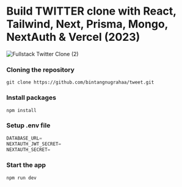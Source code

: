 # Build TWITTER clone with React, Tailwind, Next, Prisma, Mongo, NextAuth & Vercel (2023)

![Fullstack Twitter Clone (2)](https://user-images.githubusercontent.com/23248726/224405420-03112a76-250a-4283-992c-60e235170678.png)

### Cloning the repository

```shell
git clone https://github.com/bintangnugrahaa/tweet.git
```

### Install packages

```shell
npm install
```

### Setup .env file


```js
DATABASE_URL=
NEXTAUTH_JWT_SECRET=
NEXTAUTH_SECRET=
```

### Start the app

```shell
npm run dev
```

